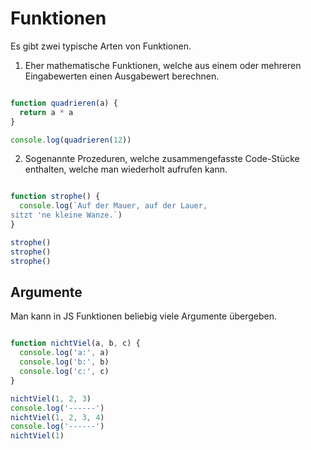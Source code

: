 # Funktionen

Es gibt zwei typische Arten von Funktionen.

1. Eher mathematische Funktionen, welche aus einem oder mehreren Eingabewerten einen Ausgabewert berechnen.

```js {cmd=node}

function quadrieren(a) {
  return a * a
}

console.log(quadrieren(12))
```

2. Sogenannte Prozeduren, welche zusammengefasste Code-Stücke enthalten, welche man wiederholt aufrufen kann.

```js {cmd=node}

function strophe() {
  console.log(`Auf der Mauer, auf der Lauer,
sitzt 'ne kleine Wanze.`)
}

strophe()
strophe()
strophe()
```


## Argumente

Man kann in JS Funktionen beliebig viele Argumente übergeben.

```js {cmd=node}

function nichtViel(a, b, c) {
  console.log('a:', a)
  console.log('b:', b)
  console.log('c:', c)
}

nichtViel(1, 2, 3)
console.log('------')
nichtViel(1, 2, 3, 4)
console.log('------')
nichtViel(1)
```
